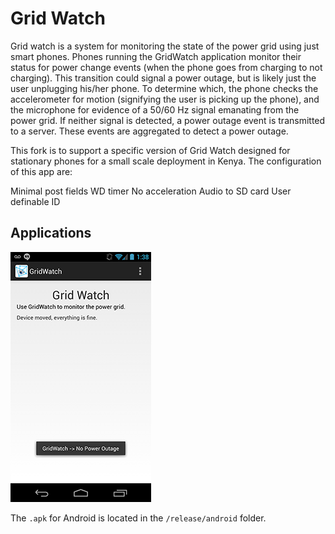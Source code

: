 Grid Watch
==========

Grid watch is a system for monitoring the state of the power grid using just
smart phones. Phones running the GridWatch application monitor their status
for power change events (when the phone goes from charging to not charging).
This transition could signal a power outage, but is likely just the user
unplugging his/her phone. To determine which, the phone checks the accelerometer
for motion (signifying the user is picking up the phone), and the microphone
for evidence of a 50/60 Hz signal emanating from the power grid. If neither
signal is detected, a power outage event is transmitted to a server. These
events are aggregated to detect a power outage.

This fork is to support a specific version of Grid Watch designed for stationary
phones for a small scale deployment in Kenya. The configuration of this app are:

Minimal post fields
WD timer
No acceleration
Audio to SD card
User definable ID 



Applications
------------

[
![android_screenshot](https://github.com/lab11/grid-watch/raw/master/media/android_v0.1_screenshot_sm.png)
](https://github.com/lab11/grid-watch/raw/master/media/android_v0.1_screenshot.png)

The `.apk` for Android is located in the `/release/android` folder.
